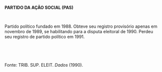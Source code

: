 **PARTIDO DA AÇÃO SOCIAL (PAS)**

 

Partido político fundado em 1988. Obteve seu registro provisório apenas
em novembro de 1989, se habilitando para a disputa eleitoral de 1990.
Perdeu seu registro de partido político em 1991.

 

 

Fonte: TRIB. SUP. ELEIT. *Dados* (1990).

 
